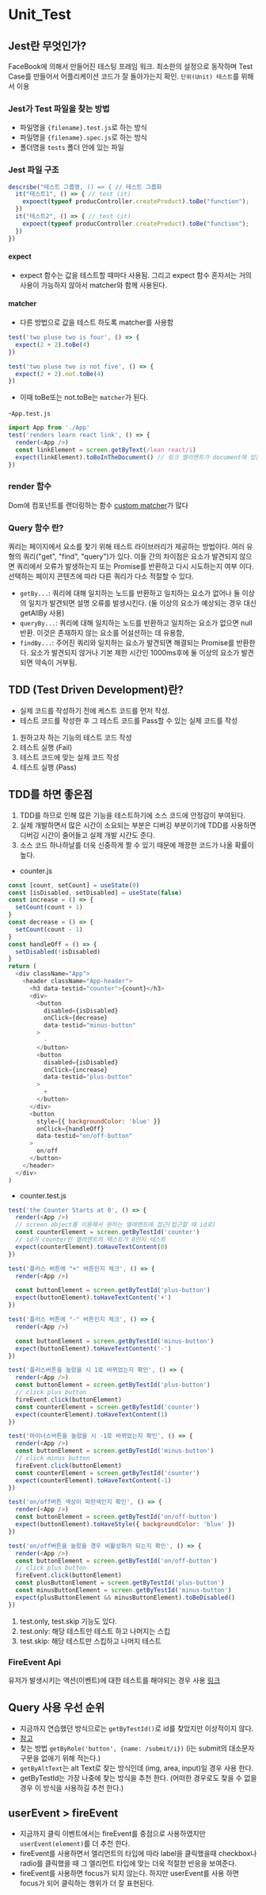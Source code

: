 # Unit_Test

## Jest란 무엇인가?

FaceBook에 의해서 만들어진 테스팅 프레임 워크.
최소한의 설정으로 동작하며 Test Case를 만들어서 어플리케이션 코드가 잘 돌아가는지 확인.
`단위(Unit) 테스트`를 위해서 이용

### Jest가 Test 파일을 찾는 방법

- 파일명을 `{filename}.test.js`로 하는 방식
- 파일명을 `{filename}.spec.js`로 하는 방식
- 폴더명을 `tests` 폴더 안에 있는 파일

### Jest 파일 구조

```javascript
describe("테스트 그룹명, () => { // 테스트 그룹화
  it("테스트1", () => { // test (it)
    expoect(typeof producController.createProduct).toBe("function");
  })
  it("테스트2", () => { // test (it)
    expoect(typeof producController.createProduct).toBe("function");
  })
})
```

#### expect

- expect 함수는 값을 테스트할 때마다 사용됨.
  그리고 expect 함수 혼자서는 거의 사용이 가능하지 않아서 matcher와 함께 사용된다.

#### matcher

- 다른 방법으로 값을 테스트 하도록 matcher를 사용함

```javascript
test('two pluse two is four', () => {
  expect(2 + 2).toBe(4)
})

test('two pluse two is not five', () => {
  expect(2 + 2).not.toBe(4)
})
```

- 이때 toBe또는 not.toBe는 `matcher`가 된다.

-`App.test.js`

```javascript
import App from './App'
test('renders learn react link', () => {
  render(<App />)
  const linkElement = screen.getByText(/lean react/i)
  expect(linkElement).toBoInTheDocument() // 링크 엘리멘트가 document에 있는지 찾는것
})
```

### render 함수

Dom에 컴포넌트를 랜더링하는 함수
[custom matcher](https://github.com/testing-library/jest-dom#custom-matchers)가 많다

### Query 함수 란?

쿼리는 페이지에서 요소를 찾기 위해 테스트 라이브러리가 제공하는 방법이다.
여러 유형의 쿼리("get", "find", "query")가 있다. 이들 간의 차이점은 요소가 발견되지 않으면 쿼리에서 오류가 발생하는지 또는 Promise를 반환하고 다시 시도하는지 여부 이다.
선택하는 페이지 콘텐츠에 따라 다른 쿼리가 다소 적절할 수 있다.

- `getBy...`: 쿼리에 대해 일치하는 노드를 반환하고 일치하는 요소가 없어나 둘 이상의 일치가 발견되면 설명 오류를 발생시킨다. (둘 이상의 요소가 예상되는 경우 대신 getAllBy 사용)
- `queryBy...`: 쿼리에 대해 일치하는 노드를 반환하고 일치하는 요소가 없으면 null 반환. 이것은 존재하지 않는 요소를 어설션하는 데 유용함,
- `findBy...`: 주어진 쿼리와 일치하는 요소가 발견되면 해결되는 Promise를 반환한다. 요소가 발견되지 않거나 기본 제한 시간인 1000ms후에 둘 이상의 요소가 발견되면 약속이 거부됨.

## TDD (Test Driven Development)란?

- 실제 코드를 작성하기 전에 케스트 코드를 먼저 작성.
- 테스트 코드를 작성한 후 그 테스트 코드를 Pass할 수 있는 실제 코드를 작성

1. 원하고자 하는 기능의 테스트 코드 작성
2. 테스트 실행 (Fail)
3. 테스트 코드에 맞는 실제 코드 작성
4. 테스트 실행 (Pass)

## TDD를 하면 좋은점

1. TDD를 하므로 인해 많은 기능을 테스트하기에 소스 코드에 안정감이 부여된다.
2. 실제 개발하면서 많은 시간이 소요되는 부분은 디버깅 부분이기에 TDD를 사용하면 디버깅 시간이 줄어들고 실제 개발 시간도 준다.
3. 소스 코드 하나하날를 더욱 신중하게 짤 수 있기 때문에 깨끙한 코드가 나올 확률이 높다.

- counter.js

```javascript
const [count, setCount] = useState(0)
const [isDisabled, setDisabled] = useState(false)
const increase = () => {
  setCount(count + 1)
}
const decrease = () => {
  setCount(count - 1)
}
const handleOff = () => {
  setDisabled(!isDisabled)
}
return (
  <div className="App">
    <header className="App-header">
      <h3 data-testid="counter">{count}</h3>
      <div>
        <button
          disabled={isDisabled}
          onClick={decrease}
          data-testid="minus-button"
        >
          -
        </button>
        <button
          disabled={isDisabled}
          onClick={increase}
          data-testid="plus-button"
        >
          +
        </button>
      </div>
      <button
        style={{ backgroundColor: 'blue' }}
        onClick={handleOff}
        data-testid="on/off-button"
      >
        on/off
      </button>
    </header>
  </div>
)
```

- counter.test.js

```javascript
test('the Counter Starts at 0', () => {
  render(<App />)
  // screen object를 이용해서 원하는 엘레멘트에 접근(접근할 때 id로)
  const counterElement = screen.getByTestId('counter')
  // id가 counter인 엘레멘트의 텍스트가 0인지 테스트
  expect(counterElement).toHaveTextContent(0)
})

test('플러스 버튼에 "+" 버튼인지 체크', () => {
  render(<App />)

  const buttonElement = screen.getByTestId('plus-button')
  expect(buttonElement).toHaveTextContent('+')
})

test('플러스 버튼에 "-" 버튼인지 체크', () => {
  render(<App />)

  const buttonElement = screen.getByTestId('minus-button')
  expect(buttonElement).toHaveTextContent('-')
})

test('플러스버튼을 눌렀을 시 1로 바뀌었는지 확인', () => {
  render(<App />)
  const buttonElement = screen.getByTestId('plus-button')
  // click plus button
  fireEvent.click(buttonElement)
  const counterElement = screen.getByTestId('counter')
  expect(counterElement).toHaveTextContent(1)
})

test('마이너스버튼을 눌렀을 시 -1로 바뀌었는지 확인', () => {
  render(<App />)
  const buttonElement = screen.getByTestId('minus-button')
  // click minus button
  fireEvent.click(buttonElement)
  const counterElement = screen.getByTestId('counter')
  expect(counterElement).toHaveTextContent(-1)
})

test('on/off버튼 색상이 파란색인지 확인', () => {
  render(<App />)
  const buttonElement = screen.getByTestId('on/off-button')
  expect(buttonElement).toHaveStyle({ backgroundColor: 'blue' })
})

test('on/off버튼을 눌렀을 경우 비활성화가 되는지 확인', () => {
  render(<App />)
  const buttonElement = screen.getByTestId('on/off-button')
  // click plus button
  fireEvent.click(buttonElement)
  const plusButtonElement = screen.getByTestId('plus-button')
  const minusButtonElement = screen.getByTestId('minus-button')
  expect(plusButtonElement && minusButtonElement).toBeDisabled()
})
```

1. test.only, test.skip 기능도 있다.
2. test.only: 해당 테스트만 테스트 하고 나머지는 스킵
3. test.skip: 해당 테스트만 스킵하고 나머지 테스트

### FireEvent Api

유저가 발생시키는 액션(이벤트)에 대한 테스트를 해야되는 경우 사용
[링크](https://testing-library.com/docs/dom-testing-library/api-events/)

## Query 사용 우선 순위
- 지금까지 연습했던 방식으로는 `getByTestId()`로 id를 찾았지만 이상적이지 않다.
- [참고](https://testing-library.com/docs/queries/about#priority)
- 찾는 방법 `getByRole('button', {name: /submit/i})` (i는 submit의 대소문자 구문을 없애기 위해 적는다.)
- `getByAltText`는 alt Text로 찾는 방식인데 (img, area, input)일 경우 사용 한다.
- getByTestId는 가장 나중에 찾는 방식을 추천 한다. (어떠한 경우로도 찾을 수 없을 경우 이 방식을 사용하길 추천 한다.)

## userEvent > fireEvent
- 지금까지 클릭 이벤트에서는 fireEvent를 중점으로 사용하였지만 `userEvent(element)`를 더 추천 한다.
- fireEvent를 사용하면서 엘리먼트의 타입에 따라 label을 클릭했을때 checkbox나 radio를 클릭했을 때 그 엘리먼트 타입에 맞는 더욱 적절한 반응을 보여준다.
- fireEvent를 사용하면 focus가 되지 않는다. 하지만 userEvent를 사용 하면 focus가 되어 클릭하는 행위가 더 잘 표현된다.

